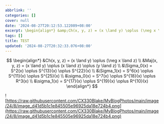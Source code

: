 ```yaml
---
abbrlink: ''
categories: []
cover: null
date: '2024-08-27T20:12:53.122089+08:00'
excerpt: \begin{align*} &amp;Ch(x, y, z) = (x \land y) \oplus (\neg x \land z) \\ &amp;Maj(x, y, z) = (x \land y) \oplus (x \land z) \oplus (y \land z) \\ &amp;\Sigma_0(x) = S^2(x) \oplus S^{13}(x) \oplus S^{2...
tags: []
title: TEST
updated: '2024-08-27T20:32:33.076+08:00'
---
```

$$
\begin{align*}
&Ch(x, y, z) = (x \land y) \oplus (\neg x \land z) \\
&Maj(x, y, z) = (x \land y) \oplus (x \land z) \oplus (y \land z) \\
&\Sigma_0(x) = S^2(x) \oplus S^{13}(x) \oplus S^{22}(x) \\
&\Sigma_1(x) = S^6(x) \oplus S^{11}(x) \oplus S^{25}(x) \\
&\sigma_0(x) = S^7(x) \oplus S^{18}(x) \oplus R^3(x) \\
&\sigma_1(x) = S^{17}(x) \oplus S^{19}(x) \oplus R^{10}(x)
\end{align*}
$$

![https://raw.githubusercontent.com/CX330Blake/MyBlogPhotos/main/image/24/8/image_d41d5b1c1e845505e96925da18e724b4.png](https://raw.githubusercontent.com/CX330Blake/MyBlogPhotos/main/image/24/8/image_d41d5b1c1e845505e96925da18e724b4.png)
